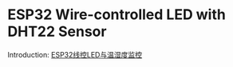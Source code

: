 # ESP32 Wire-controlled LED with DHT22 Sensor

Introduction: [ESP32线控LED与温湿度监控](https://sourl.cn/RD5vWc)